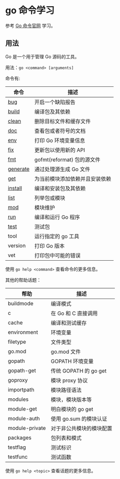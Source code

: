 # go 命令学习

参考 [Go 命令官网](https://golang.org/cmd/go/) 学习。

## 用法

Go 是一个用于管理 Go 源码的工具。

用法：`go <command> [arguments]`

命令有:

| 命令 | 描述 |
| --- | --- |
| [bug](bug.md) | 开启一个缺陷报告 |
| [build](build.md) | 编译包及其依赖 |
| [clean](clean.md) | 删除目标文件和缓存文件 |
| [doc](doc.md) | 查看包或者符号的文档 |
| [env](env.md) | 打印 Go 环境变量信息 |
| [fix](fix.md) | 更新包以使用新的 API |
| [fmt](fmt.md) | gofmt(reformat) 包的源文件 |
| [generate](generate.md) | 通过处理源生成 Go 文件 |
| [get](get.md) | 为当前模块添加依赖并且安装依赖 |
| [install](install.md) | 编译和安装包及其依赖 |
| [list](list.md) | 列举包或模块 |
| [mod](mod.md) | 模块维护 |
| [run](run.md) | 编译和运行 Go 程序 |
| [test](test_package.md) | 测试包 |
| tool | 运行指定的 go 工具 |
| version | 打印 Go 版本 |
| vet | 打印包中可能的错误 |

使用 `go help <command>` 查看命令的更多信息。

其他的帮助话题：

| 帮助 | 描述 |
| --- | --- |
| buildmode | 编译模式 |
| c | 在 Go 和 C 直接调用 |
| cache | 编译和测试缓存 |
| environment | 环境变量 |
| filetype | 文件类型 |
| go.mod | go.mod 文件 |
| gopath | GOPATH 环境变量 |
| gopath-get | 传统 GOPATH 的 go get |
| goproxy | 模块 proxy 协议 |
| importpath | 模块路径语法 |
| modules | 模块，模块版本等 |
| module-get | 明白模块的 go get |
| module-auth | 使用 go.sum 的模块认证 |
| module-private | 对于非公共模块的模块配置 |
| packages | 包列表和模式 |
| testflag | 测试标识 |
| testfunc | 测试函数 |

使用 `go help <topic>` 查看话题的更多信息。
